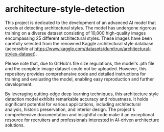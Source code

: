 # architecture-style-detection
This project is dedicated to the development of an advanced AI model that excels at detecting architectural styles. The model has undergone rigorous training on a diverse dataset consisting of 10,000 high-quality images encompassing 25 different architectural styles. These images have been carefully selected from the renowned Kaggle architectural style database (accessible at https://www.kaggle.com/datasets/dumitrux/architectural-styles-dataset).

Please note that, due to GitHub's file size regulations, the model's .pth file and the complete image dataset could not be uploaded. However, this repository provides comprehensive code and detailed instructions for training and evaluating the model, enabling easy reproduction and further development.

By leveraging cutting-edge deep learning techniques, this architecture style detection model exhibits remarkable accuracy and robustness. It holds significant potential for various applications, including architectural analysis, historic preservation, and interior design. The project's comprehensive documentation and insightful code make it an exceptional resource for recruiters and professionals interested in AI-driven architecture solutions.
